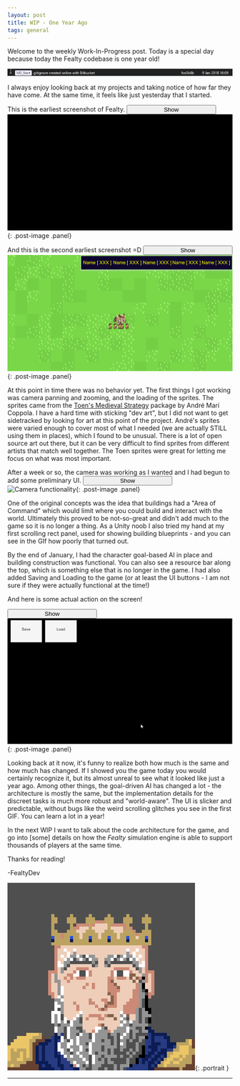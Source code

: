 ```yaml
---
layout: post
title: WIP - One Year Ago
tags: general
---
```


Welcome to the weekly Work-In-Progress post. Today is a special day because today the Fealty codebase is one year old!

![alt text][first_commit]

I always enjoy looking back at my projects and taking notice of how far they have come. At the same time, it feels like just yesterday that I started.

This is the earliest screenshot of Fealty.
<button id="spoiler_btn" class="accordion btn" style="width: 200px; text-align: center;">Show</button>
![Earliest screenshot][black]{: .post-image .panel}

And this is the second earliest screenshot =D
<button class="accordion btn" style="width: 200px; text-align: center;">Show</button>
![Second earliest screenshot][beginning]{: .post-image .panel}

At this point in time there was no behavior yet. The first things I got working was camera panning and zooming, and the loading of the sprites. The sprites came from the [Toen's Medieval Strategy](https://toen.itch.io/toens-medieval-strategy) package by André Marí Coppola. I have a hard time with sticking "dev art", but I did not want to get sidetracked by looking for art at this point of the project. André's sprites were varied enough to cover most of what I needed (we are actually STILL using them in places), which I found to be unusual. There is a lot of open source art out there, but it can be very difficult to find sprites from different artists that match well together. The Toen sprites were great for letting me focus on what was most important.

After a week or so, the camera was working as I wanted and I had begun to add some preliminary UI.
<button class="accordion btn" style="width: 200px; text-align: center;">Show</button>
![Camera functionality][gif]{: .post-image .panel}

One of the original concepts was the idea that buildings had a "Area of Command" which would limit where you could build and interact with the world. Ultimately this proved to be not-so-great and didn't add much to the game so it is no longer a thing. As a Unity noob I also tried my hand at my first scrolling rect panel, used for showing building blueprints - and you can see in the GIf how poorly that turned out.

By the end of January, I had the character goal-based AI in place and building construction was functional. You can also see a resource bar along the top, which is something else that is no longer in the game. I had also added Saving and Loading to the game (or at least the UI buttons - I am not sure if they were actually functional at the time!)

And here is some actual action on the screen!

<button class="accordion btn" style="width: 200px; text-align: center;">Show</button>
![A little more game][gif2]{: .post-image .panel}

Looking back at it now, it's funny to realize both how much is the same and how much has changed. If I showed you the game today you would certainly recognize it, but its almost unreal to see what it looked like just a year ago. Among other things, the goal-driven AI has changed a lot - the architecture is mostly the same, but the implementation details for the discreet tasks is much more robust and "world-aware". The UI is slicker and predictable, without bugs like the weird scrolling glitches you see in the first GIF. You can learn a lot in a year!

In the next WIP I want to talk about the code architecture for the game, and go into [some] details on how the *Fealty* simulation engine is able to support thousands of players at the same time.

Thanks for reading!

-FealtyDev

![FealtyDevPortrait](/public/images/fealtydevportrait.jpeg){: .portrait }

---

[first_commit]: /public/images/posts/first_commit.png
[black]: /public/images/posts/the_beginning.png
[beginning]: /public/images/posts/beginning.png
[gif]:/public/images/posts/ui_gif_warts_and_all.gif
[gif2]:/public/images/posts/functional.gif

<script>
var acc = document.getElementsByClassName("accordion");
var i;

for (i = 0; i < acc.length; i++) {
  acc[i].addEventListener("click", function() {
    if(this.id === "spoiler_btn") {
        if (this.firstChild.data === "Show") {
            this.firstChild.data = "Ha Ha!";
        } else {
            this.firstChild.data = "Show";
        }
    }
    else{
        if (this.firstChild.data === "Show") {
            this.firstChild.data = "Hide";
        } else {
            this.firstChild.data = "Show";
        }
    }

    this.classList.toggle("active");
    var panel = this.nextElementSibling;
    if (panel.style.display === "block") {
      panel.style.display = "none";
    } else {
      panel.style.display = "block";
    }
  });
}
</script>